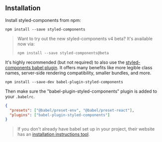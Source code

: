 ## Installation

Install styled-components from npm:

```
npm install --save styled-components
```

> Want to try out the new styled-components v4 beta? It's available now via:
>
> ```
> npm install --save styled-components@beta
> ```

It's highly recommended (but not required) to also use the [styled-components babel plugin](https://github.com/styled-components/babel-plugin-styled-components). It offers many benefits like more legible class names, server-side rendering compatibility, smaller bundles, and more.

```
npm install --save-dev babel-plugin-styled-components
```

Then make sure the "babel-plugin-styled-components" plugin is added to your `.babelrc`.

```json
{
  "presets": ["@babel/preset-env", "@babel/preset-react"],
  "plugins": ["babel-plugin-styled-components"]
}
```

> If you don't already have babel set up in your project, their website has an [installation instructions tool](https://babeljs.io/en/setup).
